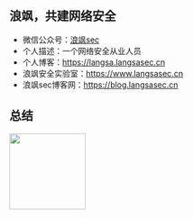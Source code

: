 ## 浪飒，共建网络安全
- 微信公众号：[浪飒sec](https://langsa.langsasec.cn/images/gzh.jpg)
- 个人描述：一个网络安全从业人员
- 个人博客：https://langsa.langsasec.cn
- 浪飒安全实验室：https://www.langsasec.cn
- 浪飒sec博客网：https://blog.langsasec.cn
## 总结

<img align="" height="135px" src="https://github-readme-stats.vercel.app/api?username=langsasec&hide_title=true&hide_border=true&show_icons=true&include_all_commits=true&line_height=20&bg_color=0,EC6C6C,FFD479,FFFC79,73FA79&theme=graywhite&locale=cn"/>
